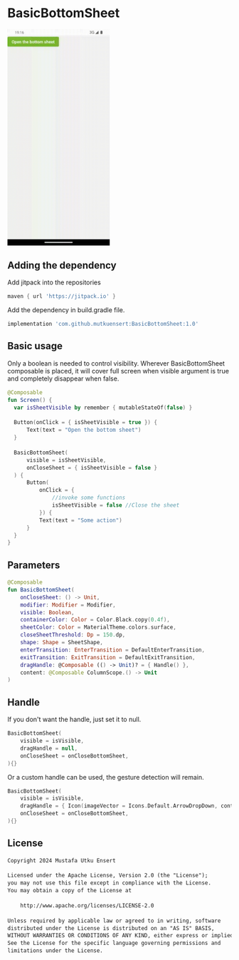 # BasicBottomSheet

<div align="left">
 <img src="docs/BasicBottomSheet.gif" width="230"/>
</div>

## Adding the dependency
Add jitpack into the repositories

```gradle
maven { url 'https://jitpack.io' }
```

Add the dependency in build.gradle file.
```gradle
implementation 'com.github.mutkuensert:BasicBottomSheet:1.0'
```

## Basic usage
Only a boolean is needed to control visibility.
Wherever BasicBottomSheet composable is placed, it will cover full screen when visible argument is true and completely disappear when false.

```kotlin
@Composable
fun Screen() {
  var isSheetVisible by remember { mutableStateOf(false) }

  Button(onClick = { isSheetVisible = true }) {
      Text(text = "Open the bottom sheet")
  }

  BasicBottomSheet(
      visible = isSheetVisible,
      onCloseSheet = { isSheetVisible = false }
  ) {
      Button(
          onClick = {
              //invoke some functions
              isSheetVisible = false //Close the sheet
          }) {
          Text(text = "Some action")
      }
  }
}
```

## Parameters
```kotlin
@Composable
fun BasicBottomSheet(
    onCloseSheet: () -> Unit,
    modifier: Modifier = Modifier,
    visible: Boolean,
    containerColor: Color = Color.Black.copy(0.4f),
    sheetColor: Color = MaterialTheme.colors.surface,
    closeSheetThreshold: Dp = 150.dp,
    shape: Shape = SheetShape,
    enterTransition: EnterTransition = DefaultEnterTransition,
    exitTransition: ExitTransition = DefaultExitTransition,
    dragHandle: @Composable (() -> Unit)? = { Handle() },
    content: @Composable ColumnScope.() -> Unit
)
```


## Handle
If you don't want the handle, just set it to null.
```kotlin
BasicBottomSheet(
    visible = isVisible,
    dragHandle = null,
    onCloseSheet = onCloseBottomSheet,
){}
```

Or a custom handle can be used, the gesture detection will remain.
```kotlin
BasicBottomSheet(
    visible = isVisible,
    dragHandle = { Icon(imageVector = Icons.Default.ArrowDropDown, contentDescription = null) },
    onCloseSheet = onCloseBottomSheet,
){}
```

 ## License
```xml
Copyright 2024 Mustafa Utku Ensert

Licensed under the Apache License, Version 2.0 (the "License");
you may not use this file except in compliance with the License.
You may obtain a copy of the License at

    http://www.apache.org/licenses/LICENSE-2.0

Unless required by applicable law or agreed to in writing, software
distributed under the License is distributed on an "AS IS" BASIS,
WITHOUT WARRANTIES OR CONDITIONS OF ANY KIND, either express or implied.
See the License for the specific language governing permissions and
limitations under the License.
```
